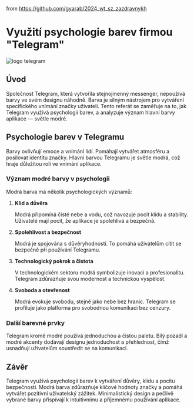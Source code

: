 from <https://github.com/gyarab/2024_wt_sz_zazdravnykh>

# Využití psychologie barev firmou "Telegram"
![logo telegram](https://encrypted-tbn0.gstatic.com/images?q=tbn:ANd9GcT9wUKG0Ja0y94pkMxTQaZJr8l_OXiYKtoM3w&s)
## Úvod

Společnost Telegram, která vytvořila stejnojmenný messenger, nepoužívá barvy ve svém designu náhodně. Barva je silným nástrojem pro vytváření specifického vnímání značky uživateli. Tento referát se zaměřuje na to, jak Telegram využívá psychologii barev, a analyzuje význam hlavní barvy aplikace — světle modré.

## Psychologie barev v Telegramu

Barvy ovlivňují emoce a vnímání lidí. Pomáhají vytvářet atmosféru a posilovat identitu značky. Hlavní barvou Telegramu je světle modrá, což hraje důležitou roli ve vnímání aplikace.

### Význam modré barvy v psychologii

Modrá barva má několik psychologických významů:

1. **Klid a důvěra**

   Modrá připomíná čisté nebe a vodu, což navozuje pocit klidu a stability. Uživatelé mají pocit, že aplikace je spolehlivá a bezpečná.

2. **Spolehlivost a bezpečnost**

   Modrá je spojována s důvěryhodností. To pomáhá uživatelům cítit se bezpečně při používání Telegramu.

3. **Technologický pokrok a čistota**

   V technologickém sektoru modrá symbolizuje inovaci a profesionalitu. Telegram zdůrazňuje svou modernost a technickou vyspělost.

4. **Svoboda a otevřenost**

   Modrá evokuje svobodu, stejně jako nebe bez hranic. Telegram se profiluje jako platforma pro svobodnou komunikaci bez cenzury.

### Další barevné prvky

Telegram kromě modré používá jednoduchou a čistou paletu. Bílý pozadí a modré akcenty dodávají designu jednoduchost a přehlednost, čímž usnadňují uživatelům soustředit se na komunikaci.

## Závěr

Telegram využívá psychologii barev k vytváření důvěry, klidu a pocitu bezpečnosti. Modrá barva zdůrazňuje klíčové hodnoty značky a pomáhá vytvářet pozitivní uživatelský zážitek. Minimalistický design a pečlivě vybrané barvy přispívají k intuitivnímu a příjemnému používání aplikace.
   
